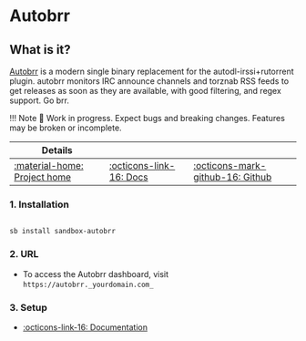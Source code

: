 # Autobrr

## What is it?

[Autobrr](https://autobrr.com/) is a modern single binary replacement for the autodl-irssi+rutorrent plugin.
autobrr monitors IRC announce channels and torznab RSS feeds to get releases as soon as they are available, with good filtering, and regex support. Go brr. 

!!! Note
      📢 Work in progress. Expect bugs and breaking changes. Features may be broken or incomplete.

| Details     |             |             |
|-------------|-------------|-------------|
| [:material-home: Project home ](https://autobrr.com/) | [:octicons-link-16: Docs](https://autobrr.com/getting-started/) | [:octicons-mark-github-16: Github](https://github.com/autobrr/autobrr)|

### 1. Installation

``` shell

sb install sandbox-autobrr

```

### 2. URL

- To access the Autobrr dashboard, visit `https://autobrr._yourdomain.com_`

### 3. Setup

- [:octicons-link-16: Documentation](https://autobrr.com/getting-started)
